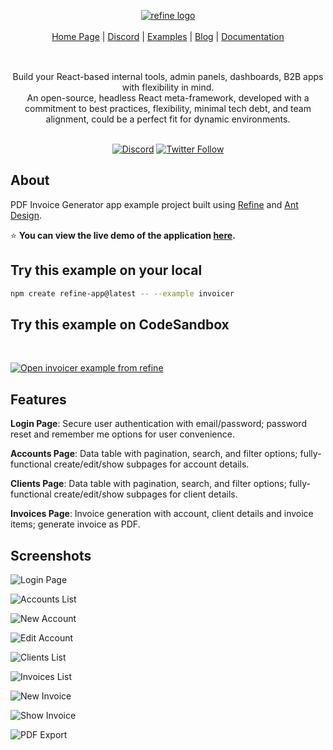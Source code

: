 <div align="center" style="margin: 30px;">
<a href="https://refine.dev/">
  <img alt="refine logo" src="https://refine.ams3.cdn.digitaloceanspaces.com/blog/invoicer/social.png">
</a>

</br>
</br>

<div align="center">
    <a href="https://refine.dev">Home Page</a> |
    <a href="https://discord.gg/refine">Discord</a> |
    <a href="https://refine.dev/examples/">Examples</a> |
    <a href="https://refine.dev/blog/">Blog</a> |
    <a href="https://refine.dev/docs/">Documentation</a>
</div>
</div>

</br>

<div align="center">Build your React-based internal tools, admin panels, dashboards, B2B apps with flexibility in mind.<br>An open-source, headless React meta-framework, developed with a commitment to best practices, flexibility, minimal tech debt, and team alignment, could be a perfect fit for dynamic environments.
<br />
<br />

[![Discord](https://img.shields.io/discord/837692625737613362.svg?label=&logo=discord&logoColor=ffffff&color=7389D8&labelColor=6A7EC2)](https://discord.gg/refine)
[![Twitter Follow](https://img.shields.io/twitter/follow/refine_dev?style=social)](https://twitter.com/refine_dev)

</div>

## About

PDF Invoice Generator app example project built using [Refine](https://refine.dev/) and [Ant Design](https://ant.design/).

⭐ **You can view the live demo of the application [here](https://refine-invoicer-8mk7d.ondigitalocean.app/).**

## Try this example on your local

```bash
npm create refine-app@latest -- --example invoicer
```

## Try this example on CodeSandbox

<br/>

[![Open invoicer example from refine](https://codesandbox.io/static/img/play-codesandbox.svg)](https://codesandbox.io/embed/github/refinedev/refine/tree/master/examples/invoicer?view=preview&theme=dark&codemirror=1)

## Features

**Login Page**: Secure user authentication with email/password; password reset and remember me options for user convenience.

**Accounts Page**: Data table with pagination, search, and filter options; fully-functional create/edit/show subpages for account details.

**Clients Page**: Data table with pagination, search, and filter options; fully-functional create/edit/show subpages for client details.

**Invoices Page**: Invoice generation with account, client details and invoice items; generate invoice as PDF.

## Screenshots

![Login Page](https://refine.ams3.cdn.digitaloceanspaces.com/blog/invoicer/login-page.png)

![Accounts List](https://refine.ams3.cdn.digitaloceanspaces.com/blog/invoicer/accounts-list.png)

![New Account](https://refine.ams3.cdn.digitaloceanspaces.com/blog/invoicer/accounts-new.png)

![Edit Account](https://refine.ams3.cdn.digitaloceanspaces.com/blog/invoicer/accounts-edit.png)

![Clients List](https://refine.ams3.cdn.digitaloceanspaces.com/blog/invoicer/clients-list.png)

![Invoices List](https://refine.ams3.cdn.digitaloceanspaces.com/blog/invoicer/invoices-list.png)

![New Invoice](https://refine.ams3.cdn.digitaloceanspaces.com/blog/invoicer/invoices-new.png)

![Show Invoice](https://refine.ams3.cdn.digitaloceanspaces.com/blog/invoicer/invoices-show.png)

![PDF Export](https://refine.ams3.cdn.digitaloceanspaces.com/blog/invoicer/pdf-export.png)

